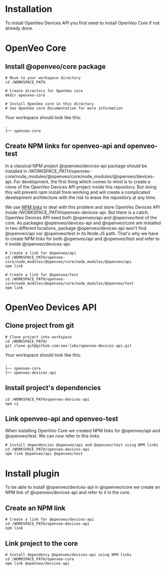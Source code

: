 # Installation

To install OpenVeo Devices API you first need to install OpenVeo Core if not already done.


# OpenVeo Core

## Install @openveo/core package

    # Move to your workspace directory
    cd /WORKSPACE_PATH

    # Create directory for OpenVeo core
    mkdir openveo-core

    # Install OpenVeo core in this directory
    # See OpenVeo core documentation for more information

Your workspace should look like this:

```
.
├── openveo-core
```

## Create NPM links for openveo-api and openveo-test

In a classical NPM project @openveo/devices-api package should be installed in /WORKSPACE_PATH/openveo-core/node_modules/@openveo/core/node_modules/@openveo/devices-api. For development, the first thing which comes to mind is to create a clone of the OpenVeo Devices API project inside this repository. But doing this will prevent npm install from working and will create a complicated development architecture with the risk to erase the repository at any time.

We use [NPM links](https://docs.npmjs.com/cli/link) to deal with this problem and store OpenVeo Devices API inside /WORKSPACE_PATH/openveo-devices-api. But there is a catch. OpenVeo Devices API need both @openveo/api and @openveo/test of the core. As packages @openveo/devices-api and @openveo/core are installed in two different locations, package @openveo/devices-api won't find @openveo/api nor @openveo/test in its Node.JS path. That's why we have to create NPM links for both @openveo/api and @openveo/test and refer to it inside @openveo/devices-api.

    # Create a link for @openveo/api
    cd /WORKSPACE_PATH/openveo-core/node_modules/@openveo/core/node_modules/@openveo/api
    npm link

    # Create a link for @openveo/test
    cd /WORKSPACE_PATH/openveo-core/node_modules/@openveo/core/node_modules/@openveo/test
    npm link

# OpenVeo Devices API

## Clone project from git

    # Clone project into workspace
    cd /WORKSPACE_PATH/
    git clone git@github.com:veo-labs/openveo-devices-api.git

Your workspace should look like this:

```
.
├── openveo-core
├── openveo-devices-api
```

## Install project's dependencies

    cd /WORKSPACE_PATH/openveo-devices-api
    npm ci

## Link openveo-api and openveo-test

When installing OpenVeo Core we created NPM links for @openveo/api and @openveo/test. We can now refer to this links.

    # Install dependencies @openveo/api and @openveo/test using NPM links
    cd /WORKSPACE_PATH/openveo-devices-api
    npm link @openveo/api @openveo/test

# Install plugin

To be able to install @openveo/devices-api in @openveo/core we create an NPM link of @openveo/devices-api and refer to it in the core.

## Create an NPM link

    # Create a link for @openveo/devices-api
    cd /WORKSPACE_PATH/openveo-devices-api
    npm link

## Link project to the core

    # Install dependency @openveo/devices-api using NPM links
    cd /WORKSPACE_PATH/openveo-core
    npm link @openveo/devices-api
